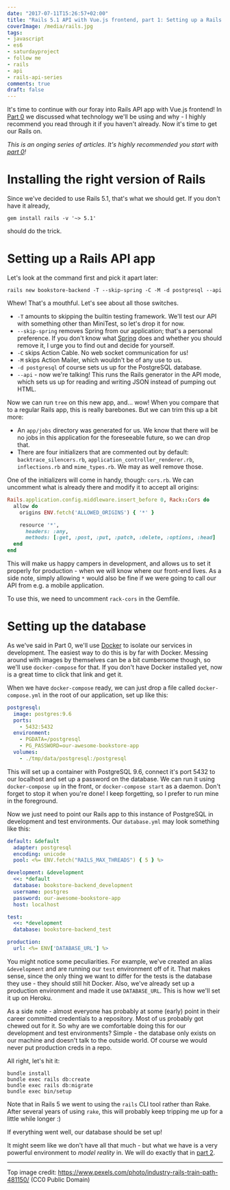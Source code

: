 ```yaml
---
date: "2017-07-11T15:26:57+02:00"
title: "Rails 5.1 API with Vue.js frontend, part 1: Setting up a Rails API app"
coverImage: /media/rails.jpg
tags:
- javascript
- es6
- saturdayproject
- follow me
- rails
- api
- rails-api-series
comments: true
draft: false
---
```


It's time to continue with our foray into Rails API app with Vue.js frontend! In [Part 0](/2017/07/rails-5.1-api-with-vue.js-frontend-part-0-stack-choices/) we discussed what technology we'll be using and why - I highly recommend you read through it if you haven't already. Now it's time to get our Rails on.

<!--more-->

_This is an onging series of articles. It's highly recommended you start with [part 0](/2017/07/rails-5.1-api-with-vue.js-frontend-part-0-stack-choices/)!_

# Installing the right version of Rails

Since we've decided to use Rails 5.1, that's what we should get. If you don't have it already,

```
gem install rails -v '~> 5.1'
```

should do the trick.

# Setting up a Rails API app

Let's look at the command first and pick it apart later:

```
rails new bookstore-backend -T --skip-spring -C -M -d postgresql --api
```

Whew! That's a mouthful. Let's see about all those switches.

* `-T` amounts to skipping the builtin testing framework. We'll test our API with something other than MiniTest, so let's drop it for now.
* `--skip-spring` removes Spring from our application; that's a personal preference. If you don't know what [Spring](https://github.com/rails/spring) does and whether you should remove it, I urge you to find out and decide for yourself.
* `-C` skips Action Cable. No web socket communication for us!
* `-M` skips Action Mailer, which wouldn't be of any use to us.
* `-d postgresql` of course sets us up for the PostgreSQL database.
* `--api` - now we're talking! This runs the Rails generator in the API mode, which sets us up for reading and writing JSON instead of pumping out HTML.

Now we can run `tree` on this new app, and... wow! When you compare that to a regular Rails app, this is really barebones. But we can trim this up a bit more:

* An `app/jobs` directory was generated for us. We know that there will be no jobs in this application for the foreseeable future, so we can drop that.
* There are four initializers that are commented out by default: `backtrace_silencers.rb`, `application_controller_renderer.rb`, `inflections.rb` and `mime_types.rb`. We may as well remove those.

One of the initializers will come in handy, though: `cors.rb`. We can uncomment what is already there and modify it to accept all origins:

``` ruby
Rails.application.config.middleware.insert_before 0, Rack::Cors do
  allow do
    origins ENV.fetch('ALLOWED_ORIGINS') { '*' }

    resource '*',
      headers: :any,
      methods: [:get, :post, :put, :patch, :delete, :options, :head]
  end
end
```

This will make us happy campers in development, and allows us to set it properly for production - when we will know where our front-end lives. As a side note, simply allowing `*` would also be fine if we were going to call our API from e.g. a mobile application.

To use this, we need to uncomment `rack-cors` in the Gemfile.

# Setting up the database

As we've said in Part 0, we'll use [Docker](https://docs.docker.com/compose/install/) to isolate our services in development. The easiest way to do this is by far with Docker. Messing around with images by themselves can be a bit cumbersome though, so we'll use `docker-compose` for that. If you don't have Docker installed yet, now is a great time to click that link and get it.

When we have `docker-compose` ready, we can just drop a file called `docker-compose.yml` in the root of our application, set up like this:

``` yaml
postgresql:
  image: postgres:9.6
  ports:
    - 5432:5432
  environment:
    - PGDATA=/postgresql
    - PG_PASSWORD=our-awesome-bookstore-app
  volumes:
    - ./tmp/data/postgresql:/postgresql
```

This will set up a container with PostgreSQL 9.6, connect it's port 5432 to our localhost and set up a password on the database. We can run it using `docker-compose up` in the front, or `docker-compose start` as a daemon. Don't forget to stop it when you're done! I keep forgetting, so I prefer to run mine in the foreground.

Now we just need to point our Rails app to this instance of PostgreSQL in development and test environments. Our `database.yml` may look something like this:

``` yaml
default: &default
  adapter: postgresql
  encoding: unicode
  pool: <%= ENV.fetch("RAILS_MAX_THREADS") { 5 } %>

development: &development
  <<: *default
  database: bookstore-backend_development
  username: postgres
  password: our-awesome-bookstore-app
  host: localhost

test:
  <<: *development
  database: bookstore-backend_test

production:
  url: <%= ENV['DATABASE_URL'] %>
```

You might notice some peculiarities. For example, we've created an alias `&development` and are running our `test` environment off of it. That makes sense, since the only thing we want to differ for the tests is the database they use - they should still hit Docker. Also, we've already set up a production environment and made it use `DATABASE_URL`. This is how we'll set it up on Heroku.

As a side note - almost everyone has probably at some (early) point in their career committed credentials to a repository. Most of us probably got chewed out for it. So why are we comfortable doing this for our development and test environments? Simple - the database only exists on our machine and doesn't talk to the outside world. Of course we would never put production creds in a repo.

All right, let's hit it:

```
bundle install
bundle exec rails db:create
bundle exec rails db:migrate
bundle exec bin/setup
```

Note that in Rails 5 we went to using the `rails` CLI tool rather than Rake. After several years of using `rake`, this will probably keep tripping me up for a little while longer :)

If everything went well, our database should be set up!

It might seem like we don't have all that much - but what we have is a very powerful environment to _model reality_ in. We will do exactly that in [part 2](/2017/07/rails-5.1-api-with-vue.js-frontend-part-2-modeling-reality/).

---

Top image credit: https://www.pexels.com/photo/industry-rails-train-path-481150/ (CC0 Public Domain)
